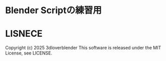 # Blender Scriptの練習用

# LISNECE
Copyright (c) 2025 3dloverblender
This software is released under the MIT License, see LICENSE.
